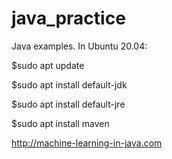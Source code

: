 # java_practice
Java examples.
In Ubuntu 20.04:

$sudo apt update

$sudo apt install default-jdk

$sudo apt install default-jre

$sudo apt install maven

http://machine-learning-in-java.com
